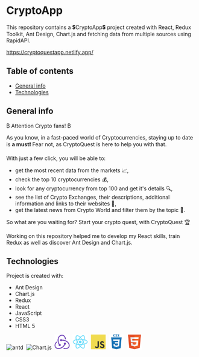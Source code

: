# CryptoApp

This repository contains a 💲CryptoApp💲 project created with React, Redux Toolkit, Ant Design, Chart.js and fetching data from multiple sources using RapidAPI.

https://cryptoquestapp.netlify.app/

## Table of contents

- [General info](#general-info)
- [Technologies](#technologies)

## General info

₿ Attention Crypto fans! ₿

As you know, in a fast-paced world of Cryptocurrencies, staying up to date is <b>a must❗</b> Fear not, as CryptoQuest is here to help you with that.

With just a few click, you will be able to:

- get the most recent data from the markets 📈,
- check the top 10 cryptocurrencies 💰,
- look for any cryptocurrency from top 100 and get it's details 🔍,
- see the list of Crypto Exchanges, their descriptions, additional information and links to their websites 💱,
- get the latest news from Crypto World and filter them by the topic 📰.

So what are you waiting for? Start your crypto quest, with CryptoQuest 🏆

Working on this repository helped me to develop my React skills, train Redux as well as discover Ant Design and Chart.js.

## Technologies

Project is created with:

- Ant Design
- Chart.js
- Redux
- React
- JavaScript
- CSS3
- HTML 5

<img src="https://static-00.iconduck.com/assets.00/ant-design-icon-256x256-xqqnxs3z.png"  title="Ant Design" alt="antd" width="40" height="40"/>&nbsp;
<img src="https://www.chartjs.org/img/chartjs-logo.svg"  title="Chart.js" alt="Chart.js" width="40" height="40"/>&nbsp;
<img src="https://github.com/devicons/devicon/blob/master/icons/redux/redux-original.svg"  title="Redux" alt="Redux" width="40" height="40"/>&nbsp;
<img src="https://github.com/devicons/devicon/blob/master/icons/react/react-original.svg"  title="React" alt="React" width="40" height="40"/>&nbsp;
<img src="https://github.com/devicons/devicon/blob/master/icons/javascript/javascript-original.svg" title="JavaScript" alt="JavaScript" width="40" height="40"/>&nbsp;
<img src="https://github.com/devicons/devicon/blob/master/icons/css3/css3-plain-wordmark.svg"  title="CSS3" alt="CSS" width="40" height="40"/>&nbsp;
<img src="https://github.com/devicons/devicon/blob/master/icons/html5/html5-original.svg" title="HTML5" alt="HTML" width="40" height="40"/>&nbsp;
